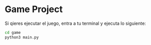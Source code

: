# Game Project

Si qieres ejecutar el juego, entra a tu terminal y ejecuta lo siguiente:

```sh
cd game
python3 main.py
```

